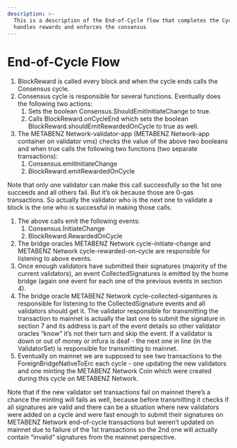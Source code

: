 ```yaml
---
description: >-
  This is a description of the End-of-Cycle flow that completes the Cycle and
  handles rewards and enforces the consensus
---
```


# End-of-Cycle Flow

1. BlockReward is called every block and when the cycle ends calls the Consensus cycle.
2. Consensus cycle is responsible for several functions. Eventually does the following two actions:
   1. Sets the boolean Consensus.ShouldEmitInitiateChange to true.
   2. Calls BlockReward.onCycleEnd which sets the boolean BlockReward.shouldEmitRewardedOnCycle to true as well.
3. The METABENZ Network-validator-app (METABENZ Network-app container on validator vms) checks the value of the above two booleans and when true calls the following two functions (two separate transactions):
   1. Consensus.emitInitiateChange
   2. BlockReward.emitRewardedOnCycle

Note that only one validator can make this call successfully so the 1st one succeeds and all others fail. But it’s ok because those are 0-gas transactions. So actually the validator who is the next one to validate a block is the one who is successful in making those calls.

1. The above calls emit the following events:
   1. Consensus.InitiateChange
   2. BlockReward.RewardedOnCycle
2. The bridge oracles METABENZ Network cycle-initiate-change and METABENZ Network cycle-rewarded-on-cycle are responsible for listening to above events.
3. Once enough validators have submitted their signatures (majority of the current validators), an event CollectedSignatures is emitted by the home bridge (again one event for each one of the previous events in section 4).
4. The bridge oracle METABENZ Network cycle-collected-sigantures is responsible for listening to the CollectedSignature events and all validators should get it. The validator responsible for transmitting the transaction to mainnet is actually the last one to submit the signature in section 7 and its address is part of the event details so other validator oracles “know” it’s not their turn and skip the event. If a validator is down or out of money or infura is deaf - the next one in line (in the ValidatorSet) is responsible for transmitting to mainnet.
5. Eventually on mainnet we are supposed to see two transactions to the ForeignBridgeNativeToErc each cycle - one updating the new validators and one minting the METABENZ Network Coin which were created during this cycle on METABENZ Network.

Note that if the new validator set transactions fail on mainnet there’s a chance the minting will fails as well, because before transmitting it checks if all signatures are valid and there can be a situation where new validators were added on a cycle and were fast enough to submit their signatures on METABENZ Network end-of-cycle transactions but weren’t updated on mainnet due to failure of the 1st transactions so the 2nd one will actually contain “invalid” signatures from the mainnet perspective.
